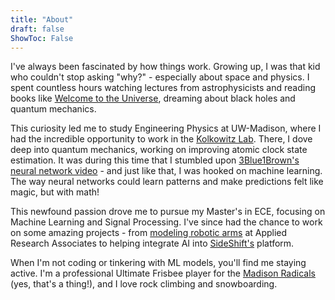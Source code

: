 ```yaml
---
title: "About"
draft: false
ShowToc: False
---
```


I've always been fascinated by how things work. Growing up, I was that kid who couldn't stop asking "why?" - especially about space and physics. I spent countless hours watching lectures from astrophysicists and reading books like <a href="https://press.princeton.edu/books/hardcover/9780691157245/welcome-to-the-universe" target="_blank" rel="noopener noreferrer">Welcome to the Universe</a>, dreaming about black holes and quantum mechanics.

This curiosity led me to study Engineering Physics at UW-Madison, where I had the incredible opportunity to work in the <a href="https://kolkowitzlab.physics.wisc.edu/" target="_blank" rel="noopener noreferrer">Kolkowitz Lab</a>. There, I dove deep into quantum mechanics, working on improving atomic clock state estimation. It was during this time that I stumbled upon <a href="https://www.youtube.com/watch?v=aircAruvnKk" target="_blank" rel="noopener noreferrer">3Blue1Brown's neural network video</a> - and just like that, I was hooked on machine learning. The way neural networks could learn patterns and make predictions felt like magic, but with math!

This newfound passion drove me to pursue my Master's in ECE, focusing on Machine Learning and Signal Processing. I've since had the chance to work on some amazing projects - from <a href="https://www.ara.com/sapper/" target="_blank" rel="noopener noreferrer">modeling robotic arms</a> at Applied Research Associates to helping integrate AI into <a href="https://www.sideshift.app/" target="_blank" rel="noopener noreferrer">SideShift's</a> platform.

When I'm not coding or tinkering with ML models, you'll find me staying active. I'm a professional Ultimate Frisbee player for the <a href="https://watchufa.com/radicals" target="_blank" rel="noopener noreferrer">Madison Radicals</a> (yes, that's a thing!), and I love rock climbing and snowboarding. 
